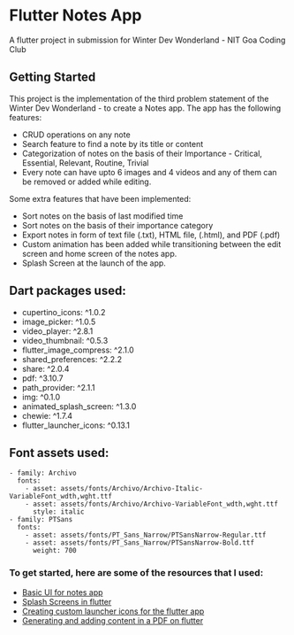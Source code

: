 # Flutter Notes App

A flutter project in submission for Winter Dev Wonderland - NIT Goa Coding Club

## Getting Started

This project is the implementation of the third problem statement of the Winter Dev Wonderland - to create a Notes app.
The app has the following features:
  - CRUD operations on any note
  - Search feature to find a note by its title or content
  - Categorization of notes on the basis of their Importance - Critical, Essential, Relevant, Routine, Trivial
  - Every note can have upto 6 images and 4 videos and any of them can be removed or added while editing.

Some extra features that have been implemented:
  - Sort notes on the basis of last modified time
  - Sort notes on the basis of their importance category
  - Export notes in form of text file (.txt), HTML file, (.html), and PDF (.pdf)
  - Custom animation has been added while transitioning between the edit screen and home screen of the notes app.
  - Splash Screen at the launch of the app.


## Dart packages used:
  -   cupertino_icons: ^1.0.2
  -   image_picker: ^1.0.5
  -   video_player: ^2.8.1
  -   video_thumbnail: ^0.5.3
  -   flutter_image_compress: ^2.1.0
  -   shared_preferences: ^2.2.2
  -   share: ^2.0.4
  -   pdf: ^3.10.7
  -   path_provider: ^2.1.1
  -   img: ^0.1.0
  -   animated_splash_screen: ^1.3.0
  -   chewie: ^1.7.4
  -   flutter_launcher_icons: ^0.13.1

## Font assets used:
    - family: Archivo
      fonts:
        - asset: assets/fonts/Archivo/Archivo-Italic-VariableFont_wdth,wght.ttf
        - asset: assets/fonts/Archivo/Archivo-VariableFont_wdth,wght.ttf
          style: italic
    - family: PTSans
      fonts:
        - asset: assets/fonts/PT_Sans_Narrow/PTSansNarrow-Regular.ttf
        - asset: assets/fonts/PT_Sans_Narrow/PTSansNarrow-Bold.ttf
          weight: 700

### To get started, here are some of the resources that I used:
  - [Basic UI for notes app](https://www.youtube.com/watch?v=4Na6MF_9tIE)
  - [Splash Screens in flutter](https://www.youtube.com/watch?v=XXISgdYHdYw)
  - [Creating custom launcher icons for the flutter app](https://www.youtube.com/watch?v=QPVMaedX1W8)
  - [Generating and adding content in a PDF on flutter](https://www.youtube.com/watch?v=8j6GKtpRkow)

  
